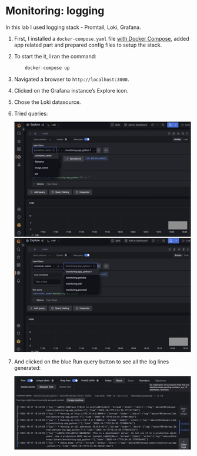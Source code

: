 # Monitoring: logging

In this lab I used logging stack - Promtail, Loki, Grafana.

1. First, I installed a `docker-compose.yaml` file [with Docker Compose](https://grafana.com/docs/loki/latest/installation/docker/), added app related part and prepared config files to setup the stack.

1. To start the it, I ran the command:

    ```bash
        docker-compose up
    ```

1. Navigated a browser to `http://localhost:3000`.

1. Clicked on the Grafana instance’s Explore icon.

1. Chose the Loki datasource.

1. Tried queries:

    ![first](images/1.png)
    ![second](images/2.png)

1. And clicked on the blue Run query button to see all the log lines generated:

    ![third](images/3.png)
